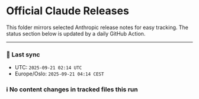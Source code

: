# Official Claude Releases

This folder mirrors selected Anthropic release notes for easy tracking.
The status section below is updated by a daily GitHub Action.


---

<!-- sync-status:start -->

### 🔄 Last sync
- UTC: `2025-09-21 02:14 UTC`
- Europe/Oslo: `2025-09-21 04:14 CEST`

### ℹ️ No content changes in tracked files this run

<!-- sync-status:end -->































